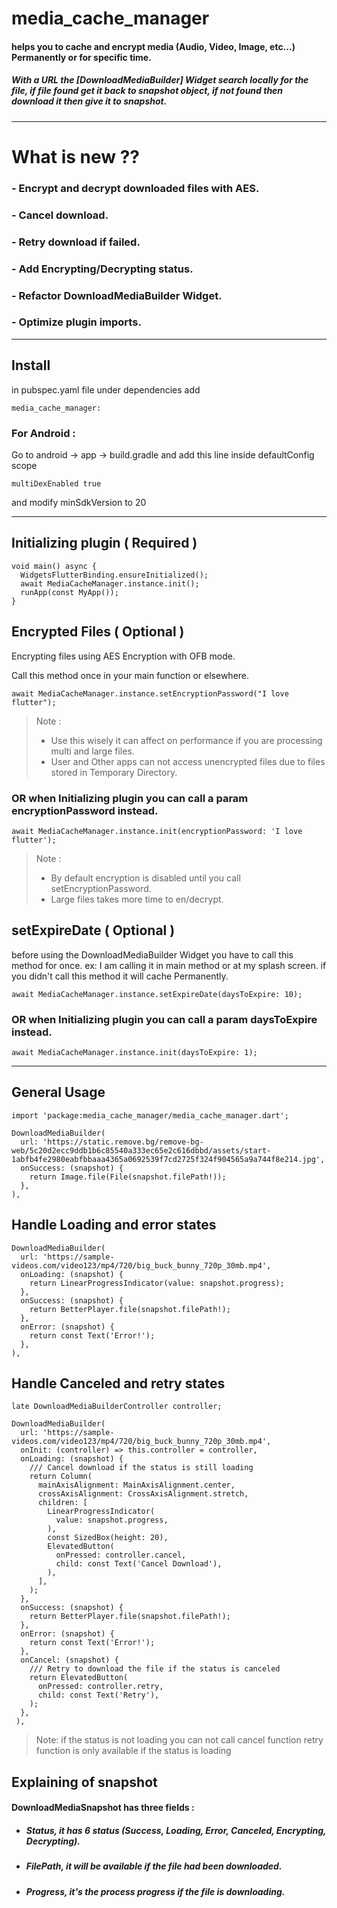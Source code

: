 # media_cache_manager

#### helps you to cache and encrypt media (Audio, Video, Image, etc...) Permanently or for specific time.

##### With a URL the [DownloadMediaBuilder] Widget search locally for the file, if file found get it back to snapshot object, if not found then download it then give it to snapshot.

---

# What is new ??

### - Encrypt and decrypt downloaded files with AES.

### - Cancel download.

### - Retry download if failed.

### - Add Encrypting/Decrypting status.

### - Refactor DownloadMediaBuilder Widget.

### - Optimize plugin imports.

---

## Install

in pubspec.yaml file under dependencies add

```
media_cache_manager: 
```

### For Android :

Go to android -> app -> build.gradle
and add this line inside defaultConfig scope

```
multiDexEnabled true
```

and modify minSdkVersion to 20

---

## Initializing plugin ( Required )

```
void main() async {
  WidgetsFlutterBinding.ensureInitialized();
  await MediaCacheManager.instance.init();
  runApp(const MyApp());
}
```

## Encrypted Files ( Optional )

Encrypting files using AES Encryption with OFB mode.

Call this method once in your main function or elsewhere.

```
await MediaCacheManager.instance.setEncryptionPassword("I love flutter");
```

> Note :
> * Use this wisely it can affect on performance if you are processing multi and large files.
> * User and Other apps can not access unencrypted files due to files stored in Temporary Directory.

### OR when Initializing plugin you can call a param encryptionPassword instead.

```
await MediaCacheManager.instance.init(encryptionPassword: 'I love flutter');
```

> Note :
> * By default encryption is disabled until you call setEncryptionPassword.
> * Large files takes more time to en/decrypt.

## setExpireDate ( Optional )

before using the DownloadMediaBuilder Widget you have to call this method for once.
ex: I am calling it in main method or at my splash screen.
if you didn't call this method it will cache Permanently.

```
await MediaCacheManager.instance.setExpireDate(daysToExpire: 10);
```

### OR when Initializing plugin you can call a param daysToExpire instead.

```
await MediaCacheManager.instance.init(daysToExpire: 1);
```

---

## General Usage

```
import 'package:media_cache_manager/media_cache_manager.dart';
```

```
DownloadMediaBuilder(
  url: 'https://static.remove.bg/remove-bg-web/5c20d2ecc9ddb1b6c85540a333ec65e2c616dbbd/assets/start-1abfb4fe2980eabfbbaaa4365a0692539f7cd2725f324f904565a9a744f8e214.jpg',
  onSuccess: (snapshot) {
    return Image.file(File(snapshot.filePath!));
  },
),
```

## Handle Loading and error states

```
DownloadMediaBuilder(
  url: 'https://sample-videos.com/video123/mp4/720/big_buck_bunny_720p_30mb.mp4',
  onLoading: (snapshot) {
    return LinearProgressIndicator(value: snapshot.progress); 
  },
  onSuccess: (snapshot) {
    return BetterPlayer.file(snapshot.filePath!);
  }, 
  onError: (snapshot) {
    return const Text('Error!');
  },
),
```

## Handle Canceled and retry states

```
late DownloadMediaBuilderController controller;

DownloadMediaBuilder(
  url: 'https://sample-videos.com/video123/mp4/720/big_buck_bunny_720p_30mb.mp4',
  onInit: (controller) => this.controller = controller,
  onLoading: (snapshot) {
    /// Cancel download if the status is still loading
    return Column(
      mainAxisAlignment: MainAxisAlignment.center,
      crossAxisAlignment: CrossAxisAlignment.stretch,
      children: [
        LinearProgressIndicator(
          value: snapshot.progress,
        ),
        const SizedBox(height: 20),
        ElevatedButton(
          onPressed: controller.cancel,
          child: const Text('Cancel Download'),
        ),
      ],
    );
  },
  onSuccess: (snapshot) {
    return BetterPlayer.file(snapshot.filePath!);
  }, 
  onError: (snapshot) {
    return const Text('Error!');
  },
  onCancel: (snapshot) {
    /// Retry to download the file if the status is canceled
    return ElevatedButton(
      onPressed: controller.retry,
      child: const Text('Retry'),
    );
  },
 ),
```

> Note: if the status is not loading you can not call cancel function
> retry function is only available if the status is loading

## Explaining of snapshot

#### DownloadMediaSnapshot has three fields :

- ##### Status, it has 6 status (Success, Loading, Error, Canceled, Encrypting, Decrypting).
- ##### FilePath, it will be available if the file had been downloaded.
- ##### Progress, it's the process progress if the file is downloading.